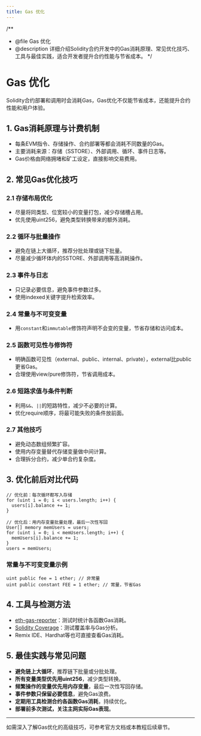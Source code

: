 ```yaml
---
title: Gas 优化
---
```


/**
 * @file Gas 优化
 * @description 详细介绍Solidity合约开发中的Gas消耗原理、常见优化技巧、工具与最佳实践，适合开发者提升合约性能与节省成本。
 */

# Gas 优化

Solidity合约部署和调用时会消耗Gas，Gas优化不仅能节省成本，还能提升合约性能和用户体验。

## 1. Gas消耗原理与计费机制
- 每条EVM指令、存储操作、合约部署等都会消耗不同数量的Gas。
- 主要消耗来源：存储（SSTORE）、外部调用、循环、事件日志等。
- Gas价格由网络拥堵和矿工设定，直接影响交易费用。

## 2. 常见Gas优化技巧

### 2.1 存储布局优化
- 尽量将同类型、位宽较小的变量打包，减少存储槽占用。
- 优先使用uint256，避免类型转换带来的额外消耗。

### 2.2 循环与批量操作
- 避免在链上大循环，推荐分批处理或链下批量。
- 尽量减少循环体内的SSTORE、外部调用等高消耗操作。

### 2.3 事件与日志
- 只记录必要信息，避免事件参数过多。
- 使用indexed关键字提升检索效率。

### 2.4 常量与不可变变量
- 用`constant`和`immutable`修饰符声明不会变的变量，节省存储和访问成本。

### 2.5 函数可见性与修饰符
- 明确函数可见性（external、public、internal、private），external比public更省Gas。
- 合理使用view/pure修饰符，节省调用成本。

### 2.6 短路求值与条件判断
- 利用`&&`、`||`的短路特性，减少不必要的计算。
- 优化require顺序，将最可能失败的条件放前面。

### 2.7 其他技巧
- 避免动态数组频繁扩容。
- 使用内存变量替代存储变量做中间计算。
- 合理拆分合约，减少单合约复杂度。

## 3. 优化前后对比代码

```solidity
// 优化前：每次循环都写入存储
for (uint i = 0; i < users.length; i++) {
  users[i].balance += 1;
}

// 优化后：用内存变量批量处理，最后一次性写回
User[] memory memUsers = users;
for (uint i = 0; i < memUsers.length; i++) {
  memUsers[i].balance += 1;
}
users = memUsers;
```

### 常量与不可变变量示例
```solidity
uint public fee = 1 ether; // 非常量
uint public constant FEE = 1 ether; // 常量，节省Gas
```

## 4. 工具与检测方法
- [eth-gas-reporter](https://github.com/cgewecke/eth-gas-reporter)：测试时统计各函数Gas消耗。
- [Solidity Coverage](https://github.com/sc-forks/solidity-coverage)：测试覆盖率与Gas分析。
- Remix IDE、Hardhat等也可直接查看Gas消耗。

## 5. 最佳实践与常见问题
- **避免链上大循环**，推荐链下批量或分批处理。
- **所有变量类型优先用uint256**，减少类型转换。
- **频繁操作的变量优先用内存变量**，最后一次性写回存储。
- **事件参数只保留必要信息**，避免Gas浪费。
- **定期用工具检测合约各函数Gas消耗**，持续优化。
- **部署前多次测试，关注主网实际Gas表现**。

---

如需深入了解Gas优化的高级技巧，可参考官方文档或本教程后续章节。 